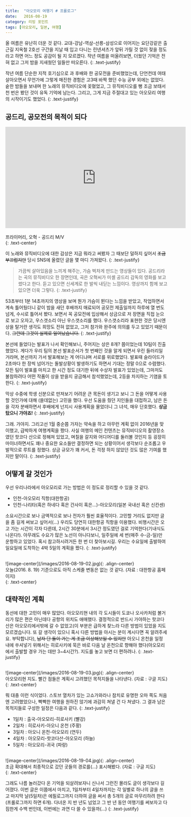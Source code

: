 ```yaml
---
title:  "아오모리 여행기 # 프롤로그"
date:   2016-08-19
category: 리빙 포인트
tags: [아오모리, 일본, 여행]
---
```

올 여름은 유난히 더운 것 같다. 교대-강남-역삼-선릉-삼성으로 이어지는 요단강같은 출근길 지옥철 2호선 구간을 지날 때 입고 다니는 린넨셔츠가 앞뒤 가릴 것 없이 젖을 정도라고 하면 어느 정도 공감이 될 지 모르겠다. 작년 여름을 떠올려보면, 더웠던 기억은 전혀 없고 그저 밤을 지새웠던 일들만 떠오른다. 
{: .text-justify}


작년 여름 단순한 지적 호기심으로 과 후배와 한 공모전을 준비했었는데, 단언컨데 여태 살아오면서 무언가에 그렇게 매진한 경험은 고3때 바짝 했던 수능 공부 외에는 없었다. 숱한 밤들을 보내며 한 노래의 뮤직비디오에 꽂혔었고, 그 뮤직비디오를 뻥 조금 보태서 천 번은 봤던 것이 유독 기억에 남는다. 그리고, 그게 지금 주절대고 있는 아오모리 여행의 시작이기도 했었다.
{: .text-justify}


## 공드리, 공모전의 목적이 되다


<div class="videowrapper">
<p align="middle">
<iframe width="560" height="315" src="https://www.youtube.com/embed/Ve-hW0eCnKQ" frameborder="0" allowfullscreen></iframe>
</p>
</div>
<figcaption>프라이머리, 오혁 - 공드리 M/V</figcaption>
{: .text-center}
<br>


이 노래와 뮤직비디오에 대한 감상은 지금 뭐라고 써봤자 그 때보단 덜하지 싶어서 ~~조금 부끄럽지만~~ 당시 SNS에 올렸던 글을 몇 마디 가져왔다.
{: .text-justify}


> 가끔씩 살아있음을 느끼게 해주는, 가슴 벅차게 만드는 영상들이 있다. 공드리라는 곡의 뮤직비디오 한 장면인데, 곡은 오혁씨가 미셸 공드리 감독의 영화를 보고 썼다고 한다. 듣고 있으면 신세계로 한 발씩 내딛는 느낌이다. 영상까지 함께 보고 있으면 더욱 그렇다. 
> {: .text-justify}


53초부터 1분 14초까지의 영상을 보며 뭔가 가슴이 뛴다는 느낌을 받았고, 작업하면서 계속 틀어뒀더니 같이 밤을 새던 후배까지 매료되어 공모전 제출일까지 하루에 열 번도 넘게, 수시로 틀어서 봤다. 보면서 꼭 공모전에 입상해서 상금으로 저 장면을 직접 눈으로 보고 오자고, 우스갯소리 아닌 우스갯소리를 했다. 우스갯소리라 표현한 것은 당시엔 상을 탈거란 생각도 희망도 전혀 없었고, 그저 참가와 완주에 의의를 두고 있었기 때문이다. ~~그런데 그것이 실제로 일어났습니다.~~
{: .text-justify}


본선에 들었다는 발표가 나서 확인해보니, 주어지는 상은 8개? 쯤이었는데 10팀이 진출했었다. 게다가 우리 팀의 본선 발표순서가 첫 번째인 것을 알게 되면서 우린 들러리일 거라며, 본선까지 가서 발표해보는 게 어디냐며 서로를 위로했었다. 발표때 슬라이드가 2초마다 한 장씩 넘어가는 돌발상황이 발생하기도 하면서 기대는 정말 0으로 수렴했다. 모든 팀이 발표를 마치고 한 시간 정도 대기한 뒤에 수상자 발표가 있었는데, 그마저도 불참하려다 어떤 작품이 상을 받을지 궁금해서 참석했었는데, 2등을 차지하는 기염을 토한다.
{: .text-justify}

막상 수중에 학생 신분으로 만져보기 어려운 큰 목돈이 생기고 보니 그 돈을 어떻게 사용할 것인가에 대해 (쓸데없는) 고민을 했다. 우선 도움을 줬던 지인들을 대접하고, 남은 돈을 각자 분배하면서 후배에게 넌지시 사용계획을 물었더니 그 녀석, 매우 단호했다. **상금 탔으니 가야죠!**
{: .text-justify}


그래. 가야지. 그리고선 1월 중순쯤 가자는 약속을 하고 아무런 계획 없이 2016년을 맞이했고, 급박하게 여행계획을 짰다. 사실 여행의 메인 컨텐츠는 뮤직비디오의 촬영장소였던 핫코다 산으로 정해져 있었고, 며칠을 갈지와 어디어디를 둘러볼 것인지 등 굉장히 마이너하면서도 꽤나 중요한 요소들만 결정하면 되는 상황이어서 생각보다 순조롭고 우발적으로 루트를 정했다. 상금 규모가 꽤 커서, 돈 걱정 하지 않았던 것도 많은 기여를 했지만 말이다.
{: .text-justify}


## 어떻게 갈 것인가

우선 우리나라에서 아오모리로 가는 방법은 이 정도로 정리할 수 있을 것 같다.

- 인천-아오모리 직항(대한항공)
- 인천-나리타(혹은 하네다 혹은 간사이 혹은...)-아오모리(일본 국내선 혹은 신칸센)

소요시간으로 보나 금액적으로 보나 전자가 훨씬 효율적이다. 고민할 거리도 없지만 글을 좀 길게 써보고 싶어서(...) 우리도 당연히 대한항공 직항을 이용했다. 비행시간은 오고 가는 시간이 각자 다른데, 2시간 30분에서 3시간 정도였던 걸로 기억한다(기내식도 나온다!). 아무래도 수요가 많은 노선이 아니다보니, 일주일에 세 번(매주 수-금-일)만 운항하고 있었다. 혹시 참고하시려거든 한 번 더 찾아보시길. 우리는 수요일에 출발하여 일요일에 도착하는 4박 5일의 계획을 짰다.
{: .text-justify}


<br>
![image-center](/images/2016-08-19-02.jpg){: .align-center}
<figcaption>오늘(2016. 8. 19) 기준으로도 아직 스케줄 변동은 없는 것 같다. (자료 : 대한항공 홈페이지)</figcaption>
{: .text-center}
<br>


## 대략적인 계획

동선에 대한 고민이 매우 많았다. 아오모리현 내의 각 도시들이 도쿄나 오사카처럼 볼거리가 많은 편은 아닌데다 공항의 위치도 애매했다. 결정적으로 반드시 가야하는 핫코다산은 아오모리에서밖에 갈 수 없었고(이 부분은 급하게 찾느라 다른 방법이 있었을 지도 모르겠습니다. 또 갈 생각이 있으니 혹시 다른 방법을 아시는 분이 계시다면 꼭 알려주세요. 부탁합니다), ~~남자 단 둘이 가는 게 조금 이상해보일 수 있지만~~ 아오니 온천을 일정 내에 쑤셔넣기 위해서는 히로사키에 묵은 바로 다음 날 온천으로 향해야 했다(아오모리에서 출발할 경우 가는 데만 3~4시간?). 지도를 놓고 보면 더 편하려나.
{: .text-justify}

<br>
![image-center](/images/2016-08-19-03.jpg){: .align-center}
<figcaption>아오모리현 지도. 빨간 점들은 계획시 고려했던 목적지들을 나타낸다. (자료 : 구글 지도)</figcaption>
{: .text-center}
<br>


뭐 대충 이런 식이었다. 스토브 열차가 있는 고쇼가와라나 참치로 유명한 오마 쪽도 처음엔 고려했었으나, 빡빡한 여행을 원하진 않기에 과감히 쳐낼 건 다 쳐냈다. 그 결과 남은 목적지들로 구성한 일정은 다음과 같다.
{: .text-justify}


- 1일차 : 출국-아오모리-히로사키 (빨강)
- 2일차 : 히로사키-아오니 온천 (주황)
- 3일차 : 아오니 온천-아오모리 (연두)
- 4일차 : 아오모리-핫코다산-아오모리 (하늘)
- 5일차 : 아오모리-귀국 (파랑)

<br>
![image-center](/images/2016-08-19-04.jpg){: .align-center}
<figcaption>조금 확대해서 최종적으로 갔던 곳들의 경로를(...) 표시해봤다. (자료 : 구글 지도)</figcaption>
{: .text-center}
<br>

그래도 나름 놀러갔다 온 기억을 되살려보자니 신나서 그런진 몰라도 글이 생각보다 길어졌다. 이번 글은 이쯤에서 마치고, 1일차부터 4일차까지는 각 일별로 하나의 글을 쓰고 마지막 날(5일차)은 에필로그까지 더하여 글을 써서 총 5개의 글로 마무리하려 한다(프롤로그까지 하면 6개). 다녀온 지 반 년도 넘었고 그 반 년 동안 여행기를 써보자고 다짐한게 수백 번인데, 이번에는 과연 다 쓸 수 있을까(...)
{: .text-justify}